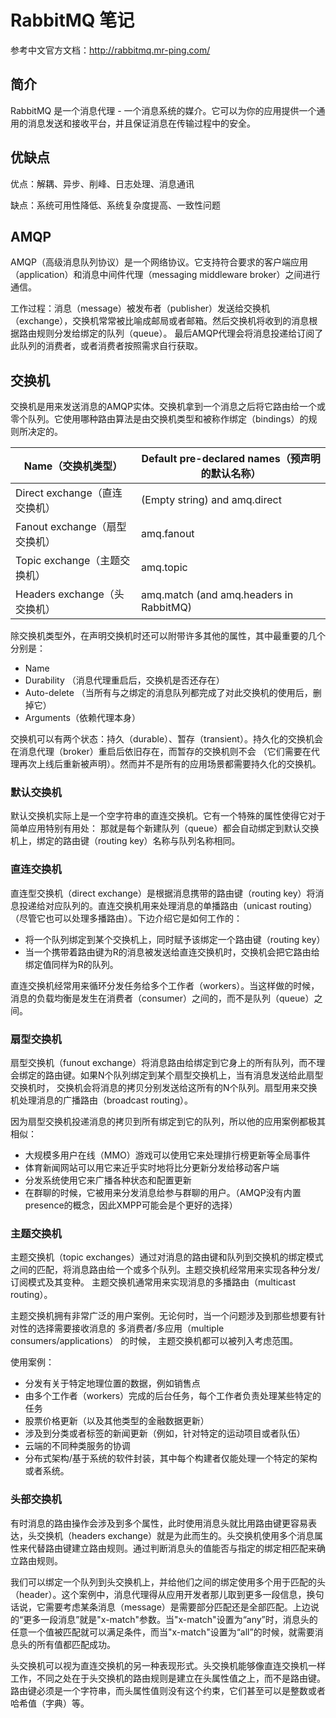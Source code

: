 # RabbitMQ 笔记

参考中文官方文档：http://rabbitmq.mr-ping.com/

## 简介

RabbitMQ 是一个消息代理 - 一个消息系统的媒介。它可以为你的应用提供一个通用的消息发送和接收平台，并且保证消息在传输过程中的安全。

## 优缺点

优点：解耦、异步、削峰、日志处理、消息通讯

缺点：系统可用性降低、系统复杂度提高、一致性问题


## AMQP

AMQP（高级消息队列协议）是一个网络协议。它支持符合要求的客户端应用（application）和消息中间件代理（messaging middleware broker）之间进行通信。

工作过程：消息（message）被发布者（publisher）发送给交换机（exchange），交换机常常被比喻成邮局或者邮箱。然后交换机将收到的消息根据路由规则分发给绑定的队列（queue）。
最后AMQP代理会将消息投递给订阅了此队列的消费者，或者消费者按照需求自行获取。


## 交换机

交换机是用来发送消息的AMQP实体。交换机拿到一个消息之后将它路由给一个或零个队列。它使用哪种路由算法是由交换机类型和被称作绑定（bindings）的规则所决定的。


Name（交换机类型）| Default pre-declared names（预声明的默认名称）
 --- | --- 
Direct exchange（直连交换机）|  	(Empty string) and amq.direct
Fanout exchange（扇型交换机）| 	amq.fanout
Topic exchange（主题交换机） |    amq.topic
Headers exchange（头交换机） |    amq.match (and amq.headers in RabbitMQ)


除交换机类型外，在声明交换机时还可以附带许多其他的属性，其中最重要的几个分别是：

* Name
* Durability （消息代理重启后，交换机是否还存在）
* Auto-delete （当所有与之绑定的消息队列都完成了对此交换机的使用后，删掉它）
* Arguments（依赖代理本身）

交换机可以有两个状态：持久（durable）、暂存（transient）。持久化的交换机会在消息代理（broker）重启后依旧存在，而暂存的交换机则不会
（它们需要在代理再次上线后重新被声明）。然而并不是所有的应用场景都需要持久化的交换机。

### 默认交换机

默认交换机实际上是一个空字符串的直连交换机。它有一个特殊的属性使得它对于简单应用特别有用处：
那就是每个新建队列（queue）都会自动绑定到默认交换机上，绑定的路由键（routing key）名称与队列名称相同。

### 直连交换机

直连型交换机（direct exchange）是根据消息携带的路由键（routing key）将消息投递给对应队列的。直连交换机用来处理消息的单播路由（unicast routing）
（尽管它也可以处理多播路由）。下边介绍它是如何工作的：

* 将一个队列绑定到某个交换机上，同时赋予该绑定一个路由键（routing key）
* 当一个携带着路由键为R的消息被发送给直连交换机时，交换机会把它路由给绑定值同样为R的队列。

直连交换机经常用来循环分发任务给多个工作者（workers）。当这样做的时候，
消息的负载均衡是发生在消费者（consumer）之间的，而不是队列（queue）之间。


### 扇型交换机

扇型交换机（funout exchange）将消息路由给绑定到它身上的所有队列，而不理会绑定的路由键。如果N个队列绑定到某个扇型交换机上，当有消息发送给此扇型交换机时，
交换机会将消息的拷贝分别发送给这所有的N个队列。扇型用来交换机处理消息的广播路由（broadcast routing）。

因为扇型交换机投递消息的拷贝到所有绑定到它的队列，所以他的应用案例都极其相似：

* 大规模多用户在线（MMO）游戏可以使用它来处理排行榜更新等全局事件
* 体育新闻网站可以用它来近乎实时地将比分更新分发给移动客户端
* 分发系统使用它来广播各种状态和配置更新
* 在群聊的时候，它被用来分发消息给参与群聊的用户。（AMQP没有内置presence的概念，因此XMPP可能会是个更好的选择）

### 主题交换机

主题交换机（topic exchanges）通过对消息的路由键和队列到交换机的绑定模式之间的匹配，将消息路由给一个或多个队列。主题交换机经常用来实现各种分发/订阅模式及其变种。
主题交换机通常用来实现消息的多播路由（multicast routing）。

主题交换机拥有非常广泛的用户案例。无论何时，当一个问题涉及到那些想要有针对性的选择需要接收消息的 多消费者/多应用（multiple consumers/applications） 的时候，
主题交换机都可以被列入考虑范围。

使用案例：

* 分发有关于特定地理位置的数据，例如销售点
* 由多个工作者（workers）完成的后台任务，每个工作者负责处理某些特定的任务
* 股票价格更新（以及其他类型的金融数据更新）
* 涉及到分类或者标签的新闻更新（例如，针对特定的运动项目或者队伍）
* 云端的不同种类服务的协调
* 分布式架构/基于系统的软件封装，其中每个构建者仅能处理一个特定的架构或者系统。

### 头部交换机

有时消息的路由操作会涉及到多个属性，此时使用消息头就比用路由键更容易表达，头交换机（headers exchange）就是为此而生的。头交换机使用多个消息属性来代替路由键建立路由规则。通过判断消息头的值能否与指定的绑定相匹配来确立路由规则。

我们可以绑定一个队列到头交换机上，并给他们之间的绑定使用多个用于匹配的头（header）。这个案例中，消息代理得从应用开发者那儿取到更多一段信息，换句话说，它需要考虑某条消息（message）是需要部分匹配还是全部匹配。上边说的“更多一段消息”就是"x-match"参数。当"x-match"设置为“any”时，消息头的任意一个值被匹配就可以满足条件，而当"x-match"设置为“all”的时候，就需要消息头的所有值都匹配成功。

头交换机可以视为直连交换机的另一种表现形式。头交换机能够像直连交换机一样工作，不同之处在于头交换机的路由规则是建立在头属性值之上，而不是路由键。路由键必须是一个字符串，而头属性值则没有这个约束，它们甚至可以是整数或者哈希值（字典）等。
